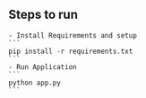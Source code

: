 ## Steps to run
````
- Install Requirements and setup
```
pip install -r requirements.txt
```
- Run Application
```
python app.py
```
